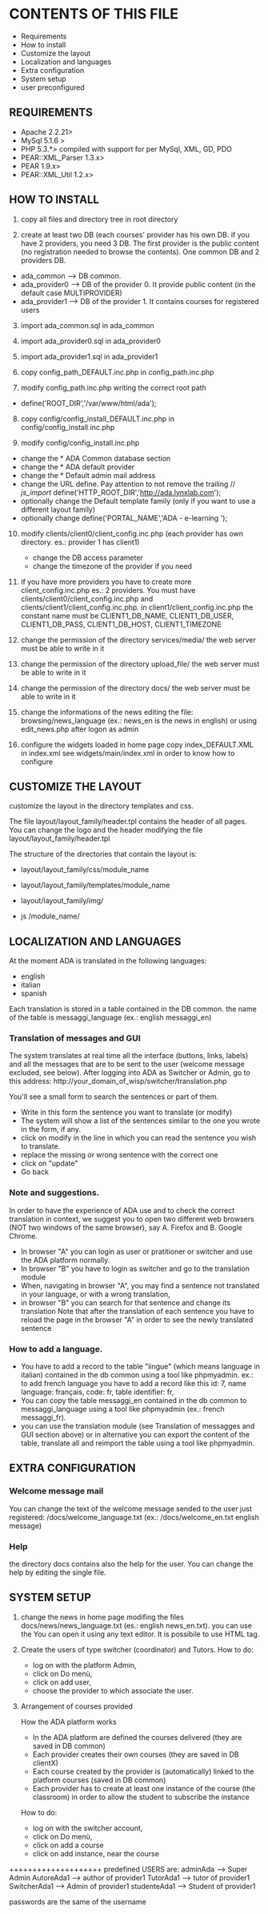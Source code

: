 CONTENTS OF THIS FILE
==============
  - Requirements
  - How to install
  - Customize the layout
  - Localization and languages
  - Extra configuration
  - System setup
  - user preconfigured

REQUIREMENTS
--------------
- Apache 2.2.21>
- MySql 5.1.6 >
- PHP 5.3.*> compiled with support for per MySql, XML, GD, PDO
- PEAR::XML_Parser 1.3.x>
- PEAR 1.9.x> 
- PEAR::XML_Util 1.2.x>

HOW TO INSTALL
--------------
1. copy all files and directory tree in root directory

2. create at least two DB (each courses' provider has his own DB. if you have 2 providers, you need 3 DB.
  The first provider is the public content (no registration needed to browse the contents).
  One common DB and 2 providers DB.
  + ada_common --> DB common.
  + ada_provider0 --> DB of the provider 0. It provide public content (in the default case MULTIPROVIDER)
  + ada_provider1 --> DB of the provider 1. It contains courses for registered users

3. import ada_common.sql in ada_common

4. import ada_provider0.sql in ada_provider0

5. import ada_provider1.sql in ada_provider1

6. copy config_path_DEFAULT.inc.php in config_path.inc.php

7. modify config_path.inc.php writing the correct root path
  + define('ROOT_DIR','/var/www/html/ada');

8. copy config/config_install_DEFAULT.inc.php in config/config_install.inc.php

9. modify config/config_install.inc.php
  + change the * ADA Common database section
  + change the * ADA default provider
  + change the * Default admin mail address
  + change the URL define. Pay attention to not remove the trailing // *js_import*
    define('HTTP_ROOT_DIR','http://ada.lynxlab.com');
  + optionally change the Default template family (only if you want to use a different layout family)
  + optionally change define('PORTAL_NAME','ADA - e-learning ');

10. modify clients/client0/client_config.inc.php (each provider has own directory. es.: provider 1 has client1)
    + change the DB access parameter
    + change the timezone of the provider if you need

11. if you have more providers you have to create more client_config.inc.php
    es.: 2 providers. You must have clients/client0/client_config.inc.php and clients/client1/client_config.inc.php.
    in client1/client_config.inc.php the constant name must be CLIENT1_DB_NAME, CLIENT1_DB_USER, CLIENT1_DB_PASS, CLIENT1_DB_HOST, CLIENT1_TIMEZONE

12. change the permission of the directory services/media/ the web server must be able to write in it

13. change the permission of the directory upload_file/ the web server must be able to write in it

14. change the permission of the directory docs/ the web server must be able to write in it

15. change the informations of the news editing the file: browsing/news_language (ex.: news_en is the news in english) 
    or using edit_news.php after logon as admin

16. configure the widgets loaded in home page
    copy index_DEFAULT.XML in index.xml
    see widgets/main/index.xml in order to know how to configure

CUSTOMIZE THE LAYOUT
--------------
customize the layout in the directory templates and css.

The file layout/layout_family/header.tpl contains the header of all pages. 
You can change the logo and the header modifying the file layout/layout_family/header.tpl

The structure of the directories that contain the layout is:
- layout/layout_family/css/module_name
- layout/layout_family/templates/module_name
- layout/layout_family/img/

- js
	/module_name/

LOCALIZATION AND LANGUAGES
--------------
At the moment ADA is translated in the following languages:
- english
- italian
- spanish

Each translation is stored in a table contained in the DB common.
the name of the table is messaggi_language (ex.: english messaggi_en)

### Translation of messages and GUI ###
  The system translates at real time all the interface (buttons, links, labels) and all the messages that are to be sent to the user (welcome message excluded, see below).
  After logging into ADA as Switcher or Admin, go to this address:
  http://your_domain_of_wisp/switcher/translation.php

  You'll see a small form to search the sentences or part of them.
  * Write in this form the sentence you want to translate (or modify)
  * The system will show a list of the sentences similar to the one you wrote in the form, if any.
  * click on modify in the line in which you can read the sentence you wish to translate.
  * replace the missing or wrong sentence with the correct one
  * click on "update"
  * Go back

### Note and suggestions. ###
  In order to have the experience of ADA use and to check the correct translation in context,
  we suggest you to open two different web browsers (NOT two windows of the same browser),
  say A. Firefox
  and B. Google Chrome.

  - In browser "A" you can login as user or pratitioner or switcher and use the ADA platform normally.
  - In browser "B" you have to login as switcher and go to the translation module
  - When, navigating in browser "A", you may find a sentence not translated in your language, or with a wrong translation,
  - in browser "B" you can search for that sentence and change its translation
  Note that after the translation of each sentence you have to reload the page in the browser "A" in order to see the newly translated sentence

### How to add a language. ###
  - You have to add a record to the table "lingue" (which means language in italian) contained in the db common using a tool like phpmyadmin.
    ex.: to add french language you have to add a record like this id: 7, name language: français, code: fr, table identifier: fr,
  - You can copy the table messaggi_en contained in the db common to messaggi_language using a tool like phpmyadmin (ex.: french messaggi_fr).
  - you can use the translation module (see Translation of messagges and GUI section above)
    or in alternative you can export the content of the table, translate all and reimport the table using a tool like phpmyadmin.

EXTRA CONFIGURATION
-----------------

### Welcome message mail ###
  You can change the text of the welcome message sended to the user just registered:
  /docs/welcome_language.txt (ex.: /docs/welcome_en.txt english message)

### Help ###
  the directory docs contains also the help for the user. You can change the help by editing the single file.

SYSTEM SETUP
-------------
1. change the news in home page modifing the files docs/news/news_language.txt (es.: english news_en.txt).
   you can use the 
   You can open it using any text editor. It is possibile to use HTML tag.

2. Create the users of type switcher (coordinator) and Tutors.
   How to do:
   - log on with the platform Admin,
   - click on Do menù,
   - click on add user,
   - choose the provider to which associate the user.

3. Arrangement of courses provided

   How the ADA platform works
   + In the ADA platform are defined the courses delivered (they are saved in DB common)
   + Each provider creates their own courses (they are saved in DB clientX)
   + Each course created by the provider is (automatically) linked to the platform courses (saved in DB common)
   + Each provider has to create at least one instance of the course (the classroom) in order to allow the student to subscribe the instance

   How to do:
   + log on with the switcher account,
   + click on Do menù,
   + click on add a course
   + click on add instance, near the course

++++++++++++++++++++
predefined USERS are:
adminAda --> Super Admin
AutoreAda1 --> author of provider1
TutorAda1 --> tutor of provider1
SwitcherAda1 --> Admin of provider1
studenteAda1 --> Student of provider1

passwords are the same of the username

